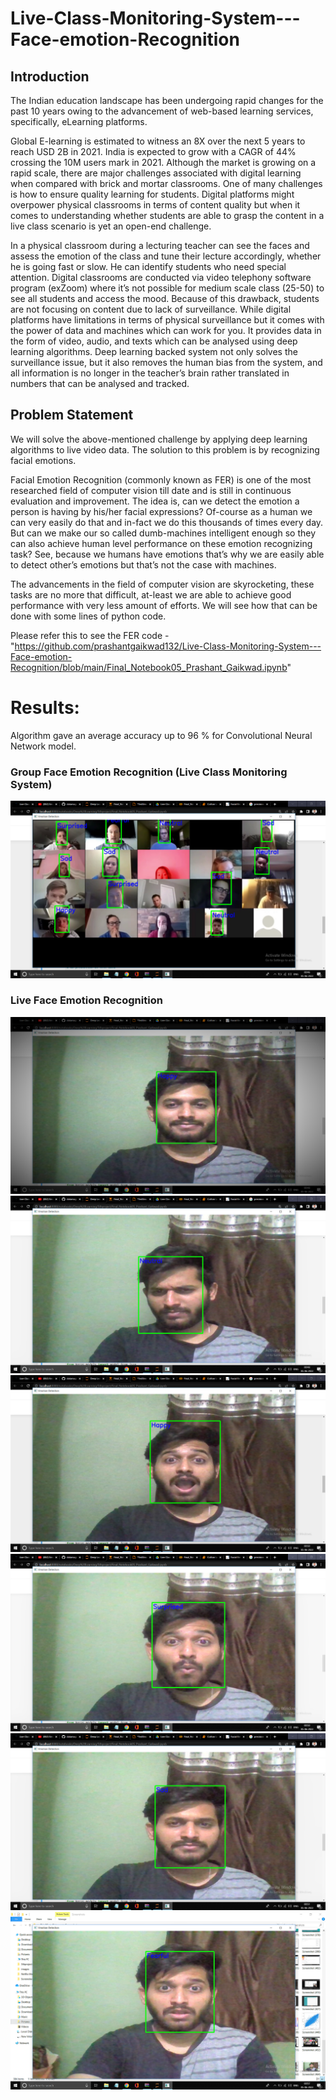 # Live-Class-Monitoring-System---Face-emotion-Recognition

## <b> Introduction </b>

The Indian education landscape has been undergoing rapid changes for the past 10 years owing to
the advancement of web-based learning services, specifically, eLearning platforms.

Global E-learning is estimated to witness an 8X over the next 5 years to reach USD 2B in 2021. India
is expected to grow with a CAGR of 44% crossing the 10M users mark in 2021. Although the market
is growing on a rapid scale, there are major challenges associated with digital learning when
compared with brick and mortar classrooms. One of many challenges is how to ensure quality
learning for students. Digital platforms might overpower physical classrooms in terms of content
quality but when it comes to understanding whether students are able to grasp the content in a live
class scenario is yet an open-end challenge.


In a physical classroom during a lecturing teacher can see the faces and assess the emotion of the
class and tune their lecture accordingly, whether he is going fast or slow. He can identify students who
need special attention. Digital classrooms are conducted via video telephony software program (exZoom) where it’s not possible for medium scale class (25-50) to see all students and access the
mood. Because of this drawback, students are not focusing on content due to lack of surveillance.
While digital platforms have limitations in terms of physical surveillance but it comes with the power of
data and machines which can work for you. It provides data in the form of video, audio, and texts
which can be analysed using deep learning algorithms. Deep learning backed system not only solves
the surveillance issue, but it also removes the human bias from the system, and all information is no
longer in the teacher’s brain rather translated in numbers that can be analysed and tracked.

## Problem Statement

We will solve the above-mentioned challenge by applying deep learning algorithms to live video data.
The solution to this problem is by recognizing facial emotions.

Facial Emotion Recognition (commonly known as FER) is one of the most researched field of computer vision till date and is still in continuous evaluation and improvement. The idea is, can we detect the emotion a person is having by his/her facial expressions? Of-course as a human we can very easily do that and in-fact we do this thousands of times every day. But can we make our so called dumb-machines intelligent enough so they can also achieve human level performance on these emotion recognizing task? See, because we humans have emotions that’s why we are easily able to detect other’s emotions but that’s not the case with machines.

The advancements in the field of computer vision are skyrocketing, these tasks are no more that difficult, at-least we are able to achieve good performance with very less amount of efforts. We will see how that can be done with some lines of python code.

Please refer this to see the FER code - "https://github.com/prashantgaikwad132/Live-Class-Monitoring-System---Face-emotion-Recognition/blob/main/Final_Notebook05_Prashant_Gaikwad.ipynb"

# Results:

Algorithm gave an average accuracy up to 96 % for Convolutional Neural Network model.

### Group Face Emotion Recognition (Live Class Monitoring System)
<img src="images/Screenshot (449).png">

### Live Face Emotion Recognition

<img src="images/Screenshot (453).png">
<img src="images/Screenshot (456).png">
<img src="images/Screenshot (457).png">
<img src="images/Screenshot (458).png">
<img src="images/Screenshot (460).png">
<img src="images/Screenshot (465).png">
